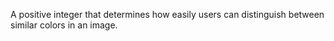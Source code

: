 A positive integer that determines how easily users can distinguish between similar colors in an image.
